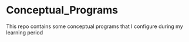 # Conceptual_Programs
This repo contains some conceptual programs that I configure during my learning period

